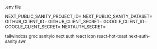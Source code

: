 .env file

NEXT_PUBLIC_SANITY_PROJECT_ID=
NEXT_PUBLIC_SANITY_DATASET=
GITHUB_CLIENT_ID=
GITHUB_CLIENT_SECRET=
GOOGLE_CLIENT_ID=
GOOGLE_CLIENT_SECRET=
NEXTAUTH_SECRET=

tailwindcss groc sanityio next auth react icon react-hot-toast next-auth-sanity swr
